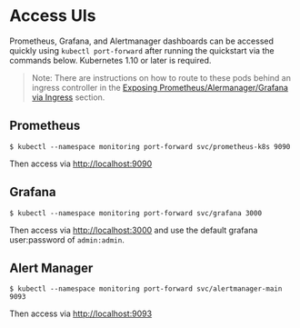# Access UIs

Prometheus, Grafana, and Alertmanager dashboards can be accessed quickly using `kubectl port-forward` after running the quickstart via the commands below. Kubernetes 1.10 or later is required.

> Note: There are instructions on how to route to these pods behind an ingress controller in the [Exposing Prometheus/Alermanager/Grafana via Ingress](customizations/exposing-prometheus-alertmanager-grafana-ingress.md) section.

## Prometheus

```shell
$ kubectl --namespace monitoring port-forward svc/prometheus-k8s 9090
```

Then access via [http://localhost:9090](http://localhost:9090)

## Grafana

```shell
$ kubectl --namespace monitoring port-forward svc/grafana 3000
```

Then access via [http://localhost:3000](http://localhost:3000) and use the default grafana user:password of `admin:admin`.

## Alert Manager

```shell
$ kubectl --namespace monitoring port-forward svc/alertmanager-main 9093
```

Then access via [http://localhost:9093](http://localhost:9093)
